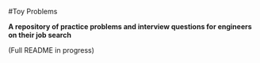#Toy Problems

**A repository of practice problems and interview questions for engineers on their job search**

(Full README in progress)
